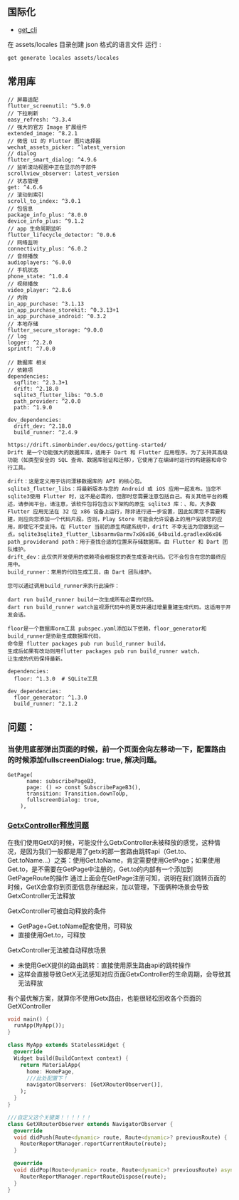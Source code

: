 ## 国际化

* [get_cli](https://github.com/jonataslaw/get_cli/blob/master/README-zh_CN.md)

在 assets/locales 目录创建 json 格式的语言文件 运行 :

```
get generate locales assets/locales
```

## 常用库

```
// 屏幕适配
flutter_screenutil: ^5.9.0
// 下拉刷新
easy_refresh: ^3.3.4
// 强大的官方 Image 扩展组件
extended_image: ^8.2.1
// 微信 UI 的 Flutter 图片选择器
wechat_assets_picker: ^latest_version
// dialog
flutter_smart_dialog: ^4.9.6
// 监听滚动视图中正在显示的子部件
scrollview_observer: latest_version
// 状态管理
get: ^4.6.6
// 滚动到索引
scroll_to_index: ^3.0.1
// 包信息
package_info_plus: ^8.0.0
device_info_plus: ^9.1.2
// app 生命周期监听
flutter_lifecycle_detector: ^0.0.6
// 网络监听
connectivity_plus: ^6.0.2
// 音频播放
audioplayers: ^6.0.0
// 手机状态
phone_state: ^1.0.4
// 视频播放
video_player: ^2.8.6
// 内购
in_app_purchase: ^3.1.13
in_app_purchase_storekit: ^0.3.13+1
in_app_purchase_android: ^0.3.2
// 本地存储
flutter_secure_storage: ^9.0.0
// log
logger: ^2.2.0
sprintf: ^7.0.0

// 数据库 相关
// 依赖项
dependencies:
  sqflite: ^2.3.3+1
  drift: ^2.18.0
  sqlite3_flutter_libs: ^0.5.0
  path_provider: ^2.0.0
  path: ^1.9.0

dev_dependencies:
  drift_dev: ^2.18.0
  build_runner: ^2.4.9

https://drift.simonbinder.eu/docs/getting-started/
Drift 是一个功能强大的数据库库，适用于 Dart 和 Flutter 应用程序。为了支持其高级功能（如类型安全的 SQL 查询、数据库验证和迁移），它使用了在编译时运行的构建器和命令行工具。

drift：这是定义用于访问漂移数据库的 API 的核心包。
sqlite3_flutter_libs：将最新版本与您的 Android 或 iOS 应用一起发布。当您不sqlite3使用 Flutter 时，这不是必需的，但那时您需要注意包括自己。有关其他平台的概述，请参阅平台。请注意，该软件包将包含以下架构的原生 sqlite3 库：、和。大多数 Flutter 应用无法在 32 位 x86 设备上运行，除非进行进一步设置，因此如果您不需要构建，则应向您添加一个代码片段。否则，Play Store 可能会允许设备上的用户安装您的应用，即使它不受支持。在 Flutter 当前的原生构建系统中，drift 不幸无法为您做到这一点。sqlite3sqlite3_flutter_libsarmv8armv7x86x86_64build.gradlex86x86
path_providerand path：用于查找合适的位置来存储数据库。由 Flutter 和 Dart 团队维护。
drift_dev：此仅供开发使用的依赖项会根据您的表生成查询代码。它不会包含在您的最终应用中。
build_runner：常用的代码生成工具，由 Dart 团队维护。

您可以通过调用build_runner来执行此操作：

dart run build_runner build一次生成所有必需的代码。
dart run build_runner watch监视源代码中的更改并通过增量重建生成代码。这适用于开发会话。

floor是一个数据库orm工具 pubspec.yaml添加以下依赖，floor_generator和build_runner是协助生成数据库代码，
命令是 flutter packages pub run build_runner build，
生成后如果有改动则用flutter packages pub run build_runner watch，
让生成的代码保持最新。

dependencies:
  floor: ^1.3.0  # SQLite工具

dev_dependencies:
  floor_generator: ^1.3.0
  build_runner: ^2.1.2

```

## 问题：

### 当使用底部弹出页面的时候，前一个页面会向左移动一下，配置路由的时候添加fullscreenDialog: true, 解决问题。

```
GetPage(
      name: subscribePageB3,
      page: () => const SubscribePageB3(),
      transition: Transition.downToUp,
      fullscreenDialog: true,
    ),
```

### [GetxController释放问题](https://juejin.cn/post/7005003323753365517)

在我们使用GetX的时候，可能没什么GetxController未被释放的感觉，这种情况，是因为我们一般都是用了getx的那一套路由跳转api（Get.to、Get.toName...）之类：使用Get.toName，肯定需要使用GetPage；如果使用Get.to，是不需要在GetPage中注册的，Get.to的内部有一个添加到GetPageRoute的操作
通过上面会在GetPage注册可知，说明在我们跳转页面的时候，GetX会拿你到页面信息存储起来，加以管理，下面俩种场景会导致GetxController无法释放

GetxController可被自动释放的条件
* GetPage+Get.toName配套使用，可释放
* 直接使用Get.to，可释放

GetxController无法被自动释放场景
* 未使用GetX提供的路由跳转：直接使用原生路由api的跳转操作
* 这样会直接导致GetX无法感知对应页面GetxController的生命周期，会导致其无法释放

有个最优解方案，就算你不使用Getx路由，也能很轻松回收各个页面的GetXController

```dart
void main() {
  runApp(MyApp());
}

class MyApp extends StatelessWidget {
  @override
  Widget build(BuildContext context) {
    return MaterialApp(
      home: HomePage,
      ///此处配置下！
      navigatorObservers: [GetXRouterObserver()],
    );
  }
}

///自定义这个关键类！！！！！！
class GetXRouterObserver extends NavigatorObserver {
  @override
  void didPush(Route<dynamic> route, Route<dynamic>? previousRoute) {
    RouterReportManager.reportCurrentRoute(route);
  }

  @override
  void didPop(Route<dynamic> route, Route<dynamic>? previousRoute) async {
    RouterReportManager.reportRouteDispose(route);
  }
}

```
